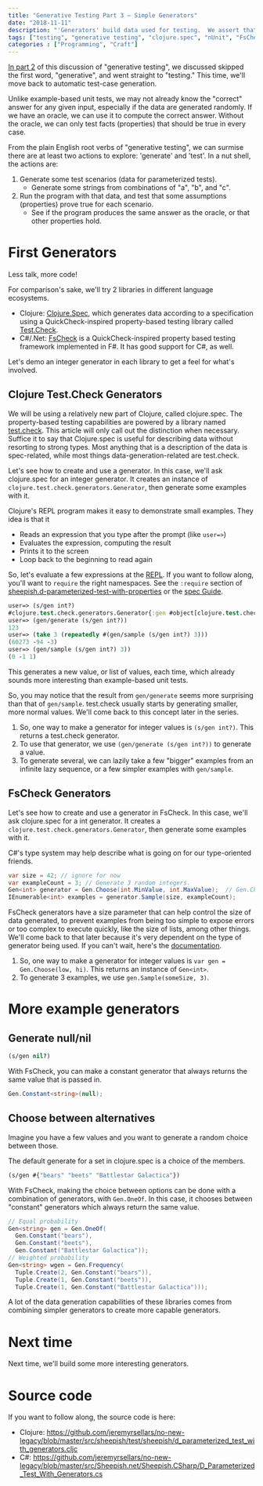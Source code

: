 ```yaml
---
title: "Generative Testing Part 3 – Simple Generators"
date: "2018-11-11"
description: "'Generators' build data used for testing.  We assert that some properties are true of our programs, and the testing library checks those properties hold for many possible inputs."
tags: ["testing", "generative testing", "clojure.spec", "nUnit", "FsCheck"]
categories : ["Programming", "Craft"]
---
```


[In part 2]({{urls.base_path}}posts/2018-09-11-generative-testing-properties/) of this discussion of "generative testing", we discussed skipped the first word, "generative", and went straight to "testing."  This time, we'll move back to automatic test-case generation.  

Unlike example-based unit tests, we may not already know the "correct" answer for any given input, especially if the data are generated randomly.  If we have an oracle, we can use it to compute the correct answer.  Without the oracle, we can only test facts (properties) that should be true in every case.

From the plain English root verbs of "generative testing", we can surmise there are at least two actions to explore: 'generate' and 'test'.  In a nut shell, the actions are:

1. Generate some test scenarios (data for parameterized tests).
    * Generate some strings from combinations of "a", "b", and "c".
2. Run the program with that data, and test that some assumptions (properties) prove true for each scenario.
    * See if the program produces the same answer as the oracle, or that other properties hold.

# First Generators

Less talk, more code!

For comparison's sake, we'll try 2 libraries in different language ecosystems.

* Clojure: [Clojure.Spec](https://clojure.org/guides/spec), which generates data according to a specification using a QuickCheck-inspired property-based testing library called [Test.Check](https://github.com/clojure/test.check).
* C#/.Net: [FsCheck](https://fscheck.github.io/FsCheck) is a QuickCheck-inspired property based testing framework implemented in F#.  It has good support for C#, as well.

Let's demo an integer generator in each library to get a feel for what's involved.

## Clojure Test.Check Generators

We will be using a relatively new part of Clojure, called clojure.spec.  The property-based testing capabilities are powered by a library named [test.check](https://github.com/clojure/test.check).  This article will only call out the distinction when necessary.  Suffice it to say that Clojure.spec is useful for describing data without resorting to strong types.  Most anything that is a description of the data is spec-related, while most things data-generation-related are test.check.

Let's see how to create and use a generator.  In this case, we'll ask clojure.spec for an integer generator.  It creates an instance of `clojure.test.check.generators.Generator`, then generate some examples with it.

Clojure's REPL program makes it easy to demonstrate small examples.  They idea is that it
* Reads an expression that you type after the prompt (like `user=>`)
* Evaluates the expression, computing the result
* Prints it to the screen
* Loop back to the beginning to read again

So, let's evaluate a few expressions at the [REPL](https://clojure.org/guides/repl/introduction).  If you want to follow along, you'll want to `require` the right namespaces.  See the `:require` section of [sheepish.d-parameterized-test-with-properties](https://github.com/jeremyrsellars/no-new-legacy/blob/master/src/sheepish/test/sheepish/d_parameterized_test_with_generators.cljc#L2) or the [spec Guide](https://clojure.org/guides/spec).

```clojure
user=> (s/gen int?)
#clojure.test.check.generators.Generator{:gen #object[clojure.test.check.generators$such_that$fn__1825 0x633837ae "clojure.test.check.generators$such_that$fn__1825@633837ae"]}
user=> (gen/generate (s/gen int?))
123
user=> (take 3 (repeatedly #(gen/sample (s/gen int?) 3)))
(60273 -94 -3)
user=> (gen/sample (s/gen int?) 3))
(0 -1 1)
```

This generates a new value, or list of values, each time, which already sounds more interesting than example-based unit tests.

So, you may notice that the result from `gen/generate` seems more surprising than that of `gen/sample`.  test.check usually starts by generating smaller, more normal values.  We'll come back to this concept later in the series.

1. So, one way to make a generator for integer values is `(s/gen int?)`.  This returns a test.check generator.
2. To use that generator, we use `(gen/generate (s/gen int?))` to generate a value.
3. To generate several, we can lazily take a few "bigger" examples from an infinite lazy sequence, or a few simpler examples with `gen/sample`.

## FsCheck Generators

Let's see how to create and use a generator in FsCheck.  In this case, we'll ask clojure.spec for a int generator.  It creates a `clojure.test.check.generators.Generator`, then generate some examples with it.

C#'s type system may help describe what is going on for our type-oriented friends.

```csharp
var size = 42; // ignore for now
var exampleCount = 3; // Generate 3 random integers.
Gen<int> generator = Gen.Choose(int.MinValue, int.MaxValue);  // Gen.Choose(low, hi);
IEnumerable<int> examples = generator.Sample(size, exampleCount);
```

FsCheck generators have a size parameter that can help control the size of data generated, to prevent examples from being too simple to expose errors or too complex to execute quickly, like the size of lists, among other things.  We'll come back to that later because it's very dependent on the type of generator being used.  If you can't wait, here's the [documentation](https://fscheck.github.io/FsCheck/TestData.html#The-size-of-test-data).

1. So, one way to make a generator for integer values is `var gen = Gen.Choose(low, hi)`.  This returns an instance of `Gen<int>`.
2. To generate 3 examples, we use `gen.Sample(someSize, 3)`.

# More example generators

## Generate null/nil

```clojure
(s/gen nil?)
```

With FsCheck, you can make a constant generator that always returns the same value that is passed in.

```csharp
Gen.Constant<string>(null);
```

## Choose between alternatives

Imagine you have a few values and you want to generate a random choice between those.

The default generate for a set in clojure.spec is a choice of the members.

```clojure
(s/gen #{"bears" "beets" "Battlestar Galactica"})
```

With FsCheck, making the choice between options can be done with a combination of generators, with `Gen.OneOf`.  In this case, it chooses between "constant" generators which always return the same value.

```csharp
// Equal probability
Gen<string> gen = Gen.OneOf(
  Gen.Constant("bears"),
  Gen.Constant("beets"),
  Gen.Constant("Battlestar Galactica"));
// Weighted probability
Gen<string> wgen = Gen.Frequency(
  Tuple.Create(2, Gen.Constant("bears")),
  Tuple.Create(1, Gen.Constant("beets")),
  Tuple.Create(1, Gen.Constant("Battlestar Galactica")));
```

A lot of the data generation capabilities of these libraries comes from combining simpler generators to create more capable generators.

# Next time

Next time, we'll build some more interesting generators.

# Source code

If you want to follow along, the source code is here:

* Clojure: https://github.com/jeremyrsellars/no-new-legacy/blob/master/src/sheepish/test/sheepish/d_parameterized_test_with_generators.cljc
* C#: https://github.com/jeremyrsellars/no-new-legacy/blob/master/src/Sheepish.net/Sheepish.CSharp/D_Parameterized_Test_With_Generators.cs

